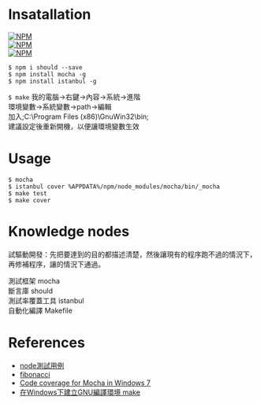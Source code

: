 # Insatallation

[![NPM](https://nodei.co/npm/mocha.png?downloads=true&stars=true)](https://www.npmjs.com/package/mocha)  
[![NPM](https://nodei.co/npm/should.png?downloads=true&stars=true)](https://www.npmjs.com/package/should)  
[![NPM](https://nodei.co/npm/istanbul.png?downloads=true&stars=true)](https://www.npmjs.com/package/istanbul)  

`$ npm i should --save`  
`$ npm install mocha -g`  
`$ npm install istanbul -g`

`$ make`
我的電腦→右鍵→內容→系統→進階  
環境變數→系統變數→path→編輯  
加入;C:\Program Files (x86)\GnuWin32\bin;  
建議設定後重新開機，以便讓環境變數生效  


# Usage

`$ mocha`    
`$ istanbul cover %APPDATA%/npm/node_modules/mocha/bin/_mocha`  
`$ make test`  
`$ make cover`  

# Knowledge nodes

試驅動開發：先把要達到的目的都描述清楚，然後讓現有的程序跑不過的情況下，再修補程序，讓的情況下通過。

測試框架 mocha  
斷言庫 should  
測試率覆蓋工具 istanbul  
自動化編譯 Makefile  

# References

* [node測試用例](https://github.com/alsotang/node-lessons/tree/master/lesson6)
* [fibonacci](http://en.wikipedia.org/wiki/Fibonacci_number)
* [Code coverage for Mocha in Windows 7](http://stackoverflow.com/questions/27084392/code-coverage-for-mocha-in-windows-7)
* [在Windows下建立GNU編譯環境 make](http://itspg.github.io/blog/2012/04/06/windows-gnu-tutorial/)
